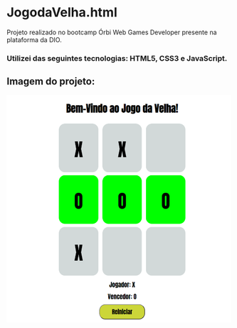 # JogodaVelha.html
Projeto realizado no bootcamp Órbi Web Games Developer presente na plataforma da DIO.

### Utilizei das seguintes tecnologias: HTML5, CSS3 e JavaScript.

## Imagem do projeto:

![jogodavelha](jogodavelhaX.png)
